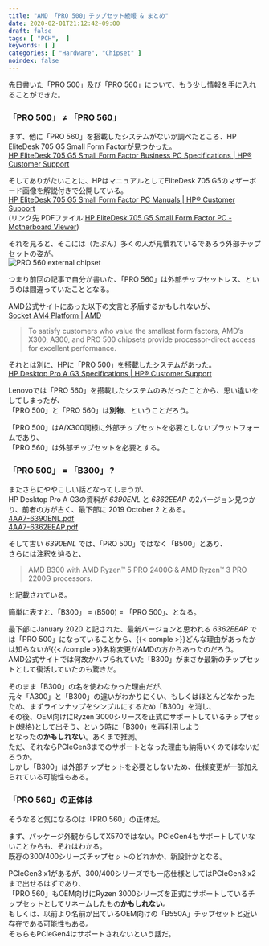 ```yaml
---
title: "AMD 「PRO 500」チップセット続報 & まとめ"
date: 2020-02-01T21:12:42+09:00
draft: false
tags: [ "PCH",  ]
keywords: [ ]
categories: [ "Hardware", "Chipset" ]
noindex: false
---
```


先日書いた「PRO 500」及び「PRO 560」について、もう少し情報を手に入れることができた。  

### 「PRO 500」 ≠  「PRO 560」
まず、他に「PRO 560」を搭載したシステムがないか調べたところ、HP EliteDesk 705 G5 Small Form Factorが見つかった。  
[HP EliteDesk 705 G5 Small Form Factor Business PC Specifications | HP® Customer Support](https://support.hp.com/us-en/document/c06461848)  

そしてありがたいことに、HPはマニュアルとしてEliteDesk 705 G5のマザーボード画像を解説付きで公開している。  
[HP EliteDesk 705 G5 Small Form Factor PC Manuals | HP® Customer Support](https://support.hp.com/us-en/product/hp-elitedesk-705-g5-small-form-factor-pc/27015959/manuals)  
(リンク先 PDFファイル:[HP EliteDesk 705 G5 Small Form Factor PC - Motherboard Viewer](http://h10032.www1.hp.com/ctg/Manual/c06466792))  

それを見ると、そこには（たぶん）多くの人が見慣れているであろう外部チップセットの姿が。  
![PRO 560 external chipset](/image/2020/02/01/amd-pro-560-external-chipset.webp)  

つまり前回の記事で自分が書いた、「PRO 560」は外部チップセットレス、というのは間違っていたこととなる。  

AMD公式サイトにあった以下の文言と矛盾するかもしれないが、  
[Socket AM4 Platform | AMD](https://www.amd.com/en/products/chipsets-am4)

 > To satisfy customers who value the smallest form factors, AMD’s X300, A300, and PRO 500 chipsets provide processor-direct access for excellent performance.

それとは別に、HPに「PRO 500」を搭載したシステムがあった。  
[HP Desktop Pro A G3 Specifications | HP® Customer Support](https://support.hp.com/sg-en/document/c06522206#AbT2)  

Lenovoでは「PRO 560」を搭載したシステムのみだったことから、思い違いをしてしまったが、  
「PRO 500」と「PRO 560」は**別物**、ということだろう。  

「PRO 500」はA/X300同様に外部チップセットを必要としないプラットフォームであり、  
「PRO 560」は外部チップセットを必要とする。  

### 「PRO 500」 = 「B300」 ?
またさらにややこしい話となってしまうが、  
HP Desktop Pro A G3の資料が *6390ENL* と *6362EEAP* の2バージョン見つかり、前者の方が古く、最下部に 2019 October 2 とある。  
[4AA7-6390ENL.pdf](https://www8.hp.com/h20195/v2/GetPDF.aspx/4AA7-6390ENL.pdf)  
[4AA7-6362EEAP.pdf](https://www8.hp.com/h20195/v2/GetPDF.aspx/4AA7-6362EEAP.pdf)  

そして古い *6390ENL* では、「PRO 500」ではなく「B500」とあり、  
さらには注釈を辿ると、

 > AMD B300 with AMD Ryzen™ 5 PRO 2400G & AMD Ryzen™ 3 PRO 2200G processors.

 と記載されている。  

簡単に表すと、「B300」 = (B500) = 「PRO 500」、となる。  

最下部にJanuary 2020 と記された、最新バージョンと思われる *6362EEAP* では「PRO 500」になっていることから、{{< comple >}}どんな理由があったかは知らないが{{< /comple >}}名称変更がAMDの方からあったのだろう。  
AMD公式サイトでは何故かハブられていた「B300」がまさか最新のチップセットとして復活していたのも驚きだ。  

そのまま「B300」の名を使わなかった理由だが、  
元々「A300」と「B300」の違いがわかりにくい、もしくはほとんどなかったため、まずラインナップをシンプルにするため「B300」を消し、  
その後、OEM向けにRyzen 3000シリーズを正式にサポートしているチップセット(規格)として出そう、という時に「B300」を再利用しよう  
となったの**かもしれない**。あくまで推測。  
ただ、それならPCIeGen3までのサポートとなった理由も納得いくのではないだろうか。  
しかし「B300」は外部チップセットを必要としないため、仕様変更が一部加えられている可能性もある。  

### 「PRO 560」の正体は
そうなると気になるのは「PRO 560」の正体だ。  

まず、パッケージ外観からしてX570ではない。PCIeGen4もサポートしていないことからも、それはわかる。  
既存の300/400シリーズチップセットのどれかか、新設計かとなる。  

PCIeGen3 x1があるが、300/400シリーズでも一応仕様としてはPCIeGen3 x2まで出せるはずであり、  
「PRO 560」もOEM向けにRyzen 3000シリーズを正式にサポートしているチップセットとしてリネームしたもの**かもしれない**。  
もしくは、以前より名前が出ているOEM向けの「B550A」チップセットと近い存在である可能性もある。  
そちらもPCIeGen4はサポートされないという話だ。  
